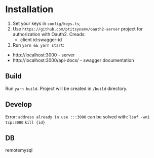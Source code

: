 # Installation
1. Set your keys in `config/keys.ts`;
2. Use `https://github.com/ptitsynamv/oauth2-server` project for authorization with Oauth2. 
Creads:
    * client id:swagger-id
3. Run `yarn && yarn start`:
  * http://localhost:3000 - server
  * http://localhost:3000/api-docs/ - swagger documentation

## Build
Run `yarn build`. Project will be created in `/build` directory.

## Develop
Error: `address already in use :::3000` can be solved with:
`lsof -wni tcp:3000`
`kill {id}`

## DB
remotemysql

